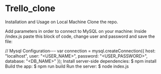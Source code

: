 # Trello_clone

Installation and Usage on Local Machine
Clone the repo.

Add parameters in order to connect to MySQL on your machine:
Inside /index.js paste this block of code, change user and password and save the file:

// Mysql Configuration---
var connection = mysql.createConnection({
  host: "localhost",
  user: "<USER_NAME>",
  password: "<USER_PASSWORD>",
  database: "<DB_NAME>"
});
Install server-side dependencies:
$ npm install
Build the app:
$ npm run build
Run the server:
$ node index.js
